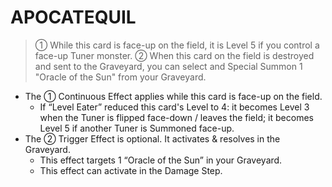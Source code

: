 # APOCATEQUIL

> ① While this card is face-up on the field, it is Level 5 if you control a face-up Tuner monster. ② When this card on the field is destroyed and sent to the Graveyard, you can select and Special Summon 1 "Oracle of the Sun" from your Graveyard.

*   The ① Continuous Effect applies while this card is face-up on the field.
    *   If “Level Eater” reduced this card's Level to 4: it becomes Level 3 when the Tuner is flipped face-down / leaves the field; it becomes Level 5 if another Tuner is Summoned face-up.
*   The ② Trigger Effect is optional. It activates & resolves in the Graveyard.
    *   This effect targets 1 “Oracle of the Sun” in your Graveyard.
    *   This effect can activate in the Damage Step.
